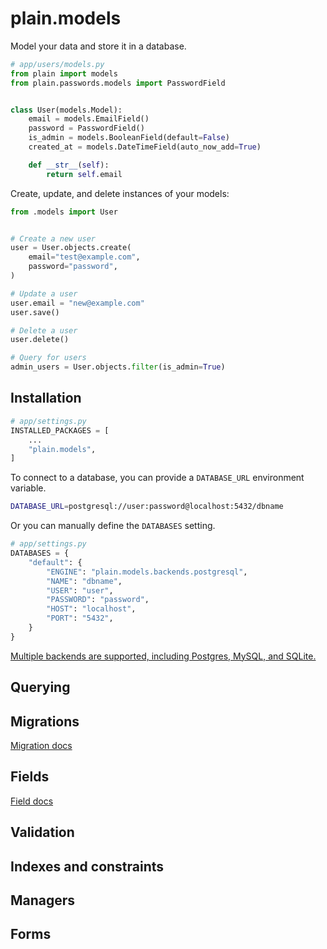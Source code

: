 # plain.models

Model your data and store it in a database.

```python
# app/users/models.py
from plain import models
from plain.passwords.models import PasswordField


class User(models.Model):
    email = models.EmailField()
    password = PasswordField()
    is_admin = models.BooleanField(default=False)
    created_at = models.DateTimeField(auto_now_add=True)

    def __str__(self):
        return self.email
```

Create, update, and delete instances of your models:

```python
from .models import User


# Create a new user
user = User.objects.create(
    email="test@example.com",
    password="password",
)

# Update a user
user.email = "new@example.com"
user.save()

# Delete a user
user.delete()

# Query for users
admin_users = User.objects.filter(is_admin=True)
```

## Installation

```python
# app/settings.py
INSTALLED_PACKAGES = [
    ...
    "plain.models",
]
```

To connect to a database, you can provide a `DATABASE_URL` environment variable.

```sh
DATABASE_URL=postgresql://user:password@localhost:5432/dbname
```

Or you can manually define the `DATABASES` setting.

```python
# app/settings.py
DATABASES = {
    "default": {
        "ENGINE": "plain.models.backends.postgresql",
        "NAME": "dbname",
        "USER": "user",
        "PASSWORD": "password",
        "HOST": "localhost",
        "PORT": "5432",
    }
}
```

[Multiple backends are supported, including Postgres, MySQL, and SQLite.](./backends/README.md)

## Querying

## Migrations

[Migration docs](./migrations/README.md)

## Fields

[Field docs](./fields/README.md)

## Validation

## Indexes and constraints

## Managers

## Forms
